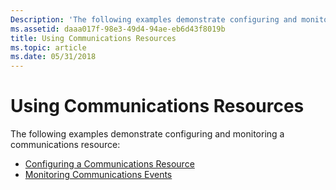 ```yaml
---
Description: 'The following examples demonstrate configuring and monitoring a communications resource:'
ms.assetid: daaa017f-98e3-49d4-94ae-eb6d43f8019b
title: Using Communications Resources
ms.topic: article
ms.date: 05/31/2018
---
```


# Using Communications Resources

The following examples demonstrate configuring and monitoring a communications resource:

-   [Configuring a Communications Resource](configuring-a-communications-resource.md)
-   [Monitoring Communications Events](monitoring-communications-events.md)

 

 



